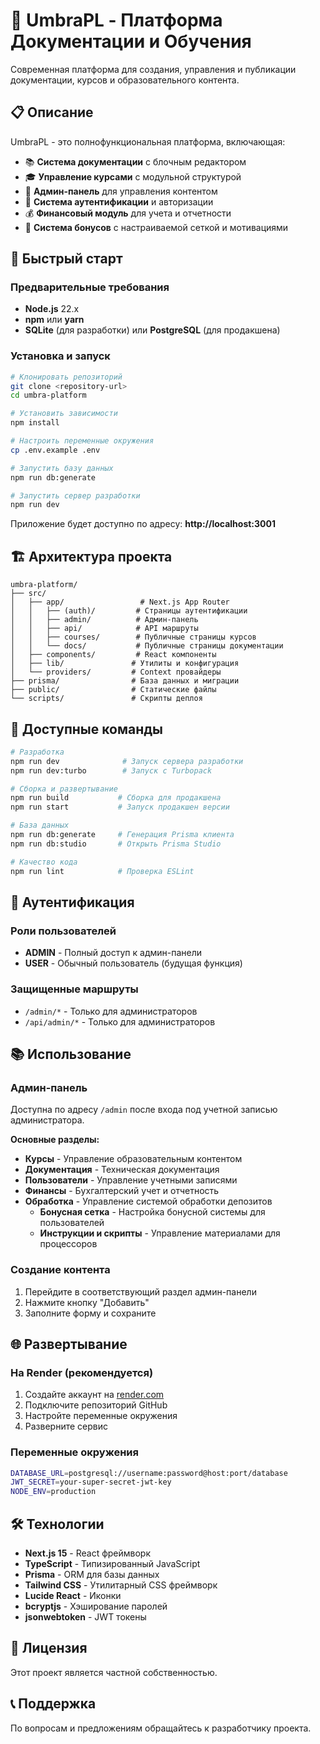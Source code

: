 # 🌟 UmbraPL - Платформа Документации и Обучения

Современная платформа для создания, управления и публикации документации, курсов и образовательного контента.

## 📋 Описание

UmbraPL - это полнофункциональная платформа, включающая:
- 📚 **Система документации** с блочным редактором
- 🎓 **Управление курсами** с модульной структурой
- 👥 **Админ-панель** для управления контентом
- 🔐 **Система аутентификации** и авторизации
- 💰 **Финансовый модуль** для учета и отчетности
- 🎁 **Система бонусов** с настраиваемой сеткой и мотивациями

## 🚀 Быстрый старт

### Предварительные требования
- **Node.js** 22.x
- **npm** или **yarn**
- **SQLite** (для разработки) или **PostgreSQL** (для продакшена)

### Установка и запуск

```bash
# Клонировать репозиторий
git clone <repository-url>
cd umbra-platform

# Установить зависимости
npm install

# Настроить переменные окружения
cp .env.example .env

# Запустить базу данных
npm run db:generate

# Запустить сервер разработки
npm run dev
```

Приложение будет доступно по адресу: **http://localhost:3001**

## 🏗️ Архитектура проекта

```
umbra-platform/
├── src/
│   ├── app/                 # Next.js App Router
│   │   ├── (auth)/         # Страницы аутентификации
│   │   ├── admin/          # Админ-панель
│   │   ├── api/            # API маршруты
│   │   ├── courses/        # Публичные страницы курсов
│   │   └── docs/           # Публичные страницы документации
│   ├── components/         # React компоненты
│   ├── lib/               # Утилиты и конфигурация
│   └── providers/         # Context провайдеры
├── prisma/                # База данных и миграции
├── public/                # Статические файлы
└── scripts/               # Скрипты деплоя
```

## 🔧 Доступные команды

```bash
# Разработка
npm run dev              # Запуск сервера разработки
npm run dev:turbo        # Запуск с Turbopack

# Сборка и развертывание
npm run build           # Сборка для продакшена
npm run start           # Запуск продакшен версии

# База данных
npm run db:generate     # Генерация Prisma клиента
npm run db:studio       # Открыть Prisma Studio

# Качество кода
npm run lint            # Проверка ESLint
```

## 🔐 Аутентификация

### Роли пользователей
- **ADMIN** - Полный доступ к админ-панели
- **USER** - Обычный пользователь (будущая функция)

### Защищенные маршруты
- `/admin/*` - Только для администраторов
- `/api/admin/*` - Только для администраторов

## 📚 Использование

### Админ-панель
Доступна по адресу `/admin` после входа под учетной записью администратора.

**Основные разделы:**
- **Курсы** - Управление образовательным контентом
- **Документация** - Техническая документация
- **Пользователи** - Управление учетными записями
- **Финансы** - Бухгалтерский учет и отчетность
- **Обработка** - Управление системой обработки депозитов
  - **Бонусная сетка** - Настройка бонусной системы для пользователей
  - **Инструкции и скрипты** - Управление материалами для процессоров

### Создание контента
1. Перейдите в соответствующий раздел админ-панели
2. Нажмите кнопку "Добавить"
3. Заполните форму и сохраните

## 🌐 Развертывание

### На Render (рекомендуется)
1. Создайте аккаунт на [render.com](https://render.com)
2. Подключите репозиторий GitHub
3. Настройте переменные окружения
4. Разверните сервис

### Переменные окружения
```bash
DATABASE_URL=postgresql://username:password@host:port/database
JWT_SECRET=your-super-secret-jwt-key
NODE_ENV=production
```

## 🛠️ Технологии

- **Next.js 15** - React фреймворк
- **TypeScript** - Типизированный JavaScript
- **Prisma** - ORM для базы данных
- **Tailwind CSS** - Утилитарный CSS фреймворк
- **Lucide React** - Иконки
- **bcryptjs** - Хэширование паролей
- **jsonwebtoken** - JWT токены

## 📄 Лицензия

Этот проект является частной собственностью.

## 📞 Поддержка

По вопросам и предложениям обращайтесь к разработчику проекта.
